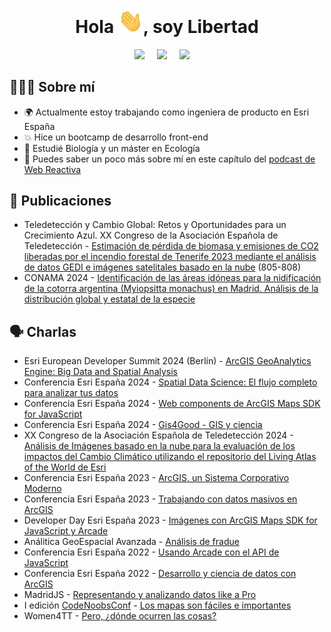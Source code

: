 <h1 align="center">Hola <img src="https://raw.githubusercontent.com/ABSphreak/ABSphreak/master/gifs/Hi.gif" width="40px" />, soy Libertad</h1>


<p align="center">
  <a href="https://twitter.com/LibertadChC" target="_blank"><img src="https://img.shields.io/badge/-Twitter-blue?style=for-the-badge&logo=Twitter&logoColor=white" /></a>&nbsp;&nbsp;&nbsp;&nbsp;
  <a href="https://www.linkedin.com/in/libertadchapinalcervantes/" target="_blank"><img src="https://img.shields.io/badge/linkedin-%230077B5.svg?&style=for-the-badge&logo=linkedin&logoColor=white" /></a>&nbsp;&nbsp;&nbsp;&nbsp;
   <a href="https://codepen.io/libertadchc" target="_blank"><img src="https://img.shields.io/badge/Codepen-000000?style=for-the-badge&logo=codepen&logoColor=white" /></a>&nbsp;&nbsp;&nbsp;&nbsp;
</p>

## 🙋🏻‍♀️ Sobre mí

- 🌍 Actualmente estoy trabajando como ingeniera de producto en Esri España
- 💥 Hice un bootcamp de desarrollo front-end
- 🌳 Estudié Biología y un máster en Ecología
- 💬 Puedes saber un poco más sobre mí en este capítulo del [podcast de Web Reactiva](https://www.danielprimo.io/blog/geodevelopers-con-libertad-chapinal)

## 📃 Publicaciones
- Teledetección y Cambio Global: Retos y Oportunidades para un Crecimiento Azul. XX Congreso de la Asociación Española de Teledetección - [Estimación de pérdida de biomasa y emisiones de CO2 liberadas por el
incendio forestal de Tenerife 2023 mediante el análisis de datos GEDI e imágenes satelitales basado en la nube](http://eo.csic.es/images/yootheme/aet24/Libro%20ACTAS%20XX_AET.pdf) (805-808)
- CONAMA 2024 - [Identificación de las áreas idóneas para la nidificación de la cotorra argentina (Myiopsitta monachus) en Madrid. Análisis de la distribución global y estatal de la especie](https://www.fundacionconama.org/wp-content/uploads/conama/comunicaciones/7845/ZonasNidificacion_LibertadChapinal.pdf)

## 🗣 Charlas
- Esri European Developer Summit 2024 (Berlín) - [ArcGIS GeoAnalytics Engine: Big Data and Spatial Analysis](https://registration.esri.com/flow/esri/24eurodev/eventportal/page/detailed-agenda/session/1724911488077001Xbg9)
- Conferencia Esri España 2024 - [Spatial Data Science: El flujo completo para analizar tus datos](https://www.geoexperiencecenter.com/video/spatial-data-science-el-flujo-completo-para-analizar-tus-datos)
- Conferencia Esri España 2024 - [Web components de ArcGIS Maps SDK for JavaScript](https://youtu.be/eXfrtyqbZbU?si=hypKxUbdIuLXn0CH&t=687)
- Conferencia Esri España 2024 - [Gis4Good - GIS y ciencia](https://www.youtube.com/watch?v=zxl4nZZ2PX0&ab_channel=EsriEspa%C3%B1a)
- XX Congreso de la Asociación Española de Teledetección 2024 - [Análisis de Imágenes basado en la nube para la evaluación de los impactos del Cambio Climático utilizando el repositorio del Living Atlas of the World de Esri](https://www.conftool.com/aet2024/index.php?page=browseSessions&form_session=20#paperID304)
- Conferencia Esri España 2023 - [ArcGIS, un Sistema Corporativo Moderno](https://www.youtube.com/watch?v=qSarl-AT5-o&list=PLoptan2utx14shnaFlU03IEGRrLzLPJzP&index=7&ab_channel=EsriEspa%C3%B1a)
- Conferencia Esri España 2023 - [Trabajando con datos masivos en ArcGIS](https://www.geoexperiencecenter.com/video/trabajando-con-datos-masivos-en-arcgis)
- Developer Day Esri España 2023 - [Imágenes con ArcGIS Maps SDK for JavaScript y Arcade](https://youtu.be/96qzrlfztDY?si=1b-b0BOJFuOvssqc&t=520)
- Análitica GeoEspacial Avanzada - [Análisis de fradue](https://www.geoexperiencecenter.com/login?next=%2Fvideo%2F2-analitica-geoespacial-avanzada-analisis-de-fraude)
- Conferencia Esri España 2022 - [Usando Arcade con el API de JavaScript](https://www.geoexperiencecenter.com/video/usando-arcade-con-el-api-de-javascript)
- Conferencia Esri España 2022 - [Desarrollo y ciencia de datos con ArcGIS](https://www.youtube.com/watch?v=vYl1t9Xx0dQ&list=PLoptan2utx14MdkdR29OZRMMhAhS5Xucj&index=1)
- MadridJS - [Representando y analizando datos like a Pro](https://www.youtube.com/watch?v=mKkVDzUMIEU&t=900s&ab_channel=JavierV%C3%A9lez)
- I edición [CodeNoobsConf](https://codenoobsconf.com/) - [Los mapas son fáciles e importantes](https://www.youtube.com/watch?v=MiJXAksnRWA&t=11182s&ab_channel=CodeNoobs)
- Women4TT - [Pero, ¿dónde ocurren las cosas?](https://www.youtube.com/watch?v=ORDS_t6IlY8&t=15s&ab_channel=W4TTMujeresentecnolog%C3%ADa)



